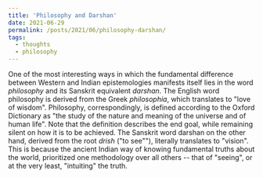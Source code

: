 ```yaml
---
title: 'Philosophy and Darshan'
date: 2021-06-29
permalink: /posts/2021/06/philosophy-darshan/
tags:
  - thoughts
  - philosophy
---
```


One of the most interesting ways in which the fundamental difference between Western and Indian epistemologies manifests itself lies in the word *philosophy* and its Sanskrit equivalent *darshan*. The English word philosophy is derived from the Greek *philosophia*, which translates to "love of wisdom". Philosophy, correspondingly, is defined according to the Oxford Dictionary as "the study of the nature and meaning of the universe and of human life". Note that the definition describes the end goal, while remaining silent on how it is to be achieved. The Sanskrit word darshan on the other hand, derived from the root *drish* ("to see""), literally translates to "vision". This is because the ancient Indian way of knowing fundamental truths about the world, prioritized one methodology over all others -- that of "seeing", or at the very least, "intuiting" the truth.
 